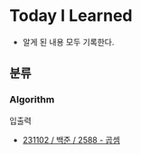 # Today I Learned 
- 알게 된 내용 모두 기록한다. 


## 분류

### Algorithm
입출력
- [231102 / 백준 / 2588 - 곱셈](https://github.com/blaair/TIL/blob/main/Algorith/231102.md)
